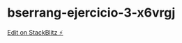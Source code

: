 # bserrang-ejercicio-3-x6vrgj

[Edit on StackBlitz ⚡️](https://stackblitz.com/edit/bserrang-ejercicio-3-x6vrgj)